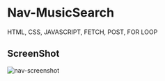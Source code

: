 # Nav-MusicSearch
HTML, CSS, JAVASCRIPT, FETCH, POST, FOR LOOP


## ScreenShot
![nav-screenshot](https://user-images.githubusercontent.com/29879231/29500196-592bf250-85d3-11e7-93a6-54138b15fe10.jpeg)
